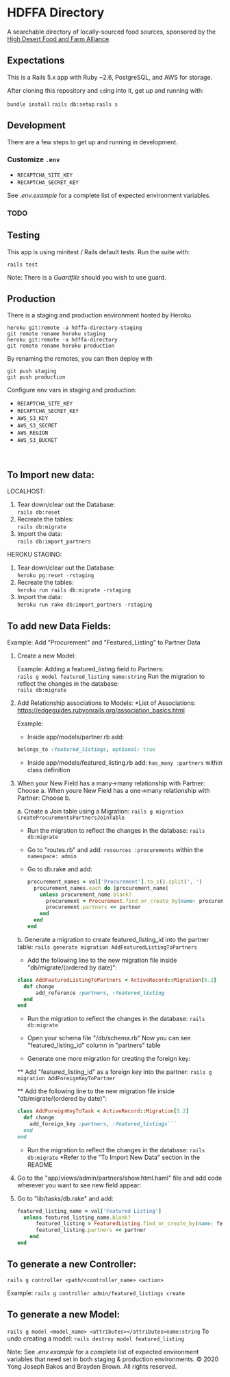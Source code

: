 # HDFFA Directory

A searchable directory of locally-sourced food sources, sponsored by the
[High Desert Food and Farm Alliance](https://www.hdffa.org).

## Expectations

This is a Rails 5.x app with Ruby \~2.6, PostgreSQL, and AWS for storage.

After cloning this repository and `cd`ing into it, get up and running with:

`bundle install`
`rails db:setup`
`rails s`

## Development

There are a few steps to get up and running in development.

### Customize `.env`

* `RECAPTCHA_SITE_KEY`
* `RECAPTCHA_SECRET_KEY`

See _.env.example_ for a complete list of expected environment variables.

### TODO

## Testing

This app is using minitest / Rails default tests. Run the suite with:

`rails test`

Note: There is a _Guardfile_ should you wish to use guard.

## Production

There is a staging and production environment hosted by Heroku.

```
heroku git:remote -a hdffa-directory-staging
git remote rename heroku staging
heroku git:remote -a hdffa-directory
git remote rename heroku production
```

By renaming the remotes, you can then deploy with

```
git push staging
git push production
```

Configure env vars in staging and production:

* `RECAPTCHA_SITE_KEY`
* `RECAPTCHA_SECRET_KEY`
* `AWS_S3_KEY`
* `AWS_S3_SECRET`
* `AWS_REGION`
* `AWS_S3_BUCKET`

<br>

## To Import new data:

LOCALHOST:
1. Tear down/clear out the Database:\
 `rails db:reset`
2. Recreate the tables:\
`rails db:migrate`
3. Import the data:\
`rails db:import_partners`

HEROKU STAGING:
1. Tear down/clear out the Database:\
`heroku pg:reset -rstaging`
2. Recreate the tables:\
`heroku run rails db:migrate -rstaging`
3. Import the data:\
`heroku run rake db:import_partners -rstaging`

## To add new Data Fields:
Example: 
Add "Procurement" and "Featured_Listing" to Partner Data 

1. Create a new Model: 

    Example: 
    Adding a featured_listing field to Partners:\
    `rails g model featured_listing name:string`
    Run the migration to reflect the changes in the database:\
    `rails db:migrate`

2. Add Relationship associations to Models:
*List of Associations: https://edgeguides.rubyonrails.org/association_basics.html

    Example: 
    * Inside app/models/partner.rb add: 
    ```ruby 
    belongs_to :featured_listings, optional: true
    ```

    * Inside app/models/featured_listing.rb add:
    `has_many :partners` within class definition

3. When your New Field has a many->many relationship with Partner: Choose a.
   When youre New Field has a one->many relationship with Partner: Choose b.

    a. Create a Join table using a Migration: 
    `rails g migration CreateProcurementsPartnersJoinTable`

      * Run the migration to reflect the changes in the database:
    `rails db:migrate`

      * Go to "routes.rb" and add: 
    `resources :procurements` within the `namespace: admin`

      * Go to db.rake and add:
        ```ruby
        procurement_names = val['Procurement'].to_s().split(', ')
          procurement_names.each do |procurement_name|
            unless procurement_name.blank?
              procurement = Procurement.find_or_create_by(name: procurement_name)
              procurement.partners << partner
            end
          end
        end 
        ```

    b. Generate a migration to create featured_listing_id into the partner table:
    ```rails generate migration AddFeaturedListingToPartners```

      * Add the following line to the new migration file inside "db/migrate/(ordered by date)":

      ```ruby
      class AddFeaturedListingToPartners < ActiveRecord::Migration[5.2]
        def change
            add_reference :partners, :featured_listing
        end
      end
      ```
      * Run the migration to reflect the changes in the database:
      ```rails db:migrate```

      * Open your schema file "/db/schema.rb" Now you can see "featured_listing_id" column in "partners" table

      * Generate one more migration for creating the foreign key:

      ** Add "featured_listing_id" as a foreign key into the partner:
      ```rails g migration AddForeignKeyToPartner```

      ** Add the following line to the new migration file inside "db/migrate/(ordered by date)":
      ```ruby
      class AddForeignKeyToTask < ActiveRecord::Migration[5.2]
        def change
          add_foreign_key :partners, :featured_listings```
        end
      end
      ```
      * Run the migration to reflect the changes in the database:
        ```rails db:migrate```
    *Refer to the "To Import New Data" section in the README

5. Go to the "app/views/admin/partners/show.html.haml" file and add code wherever you want to see new field   appear: 

6. Go to "lib/tasks/db.rake" and add:
    ```ruby
    featured_listing_name = val['Featured Listing']
      unless featured_listing_name.blank?
          featured_listing = FeaturedListing.find_or_create_by(name: featured_listing_name)
          featured_listing.partners << partner
        end
    end
    ```

## To generate a new Controller:
`rails g controller <path/<controller_name> <action>`

Example: 
`rails g controller admin/featured_listings create`


## To generate a new Model:
`rails g model <model_name> <attributes></attributes>name:string`
To undo  creating a model:
`rails destroy model featured_listing`

Note: See _.env.example_ for a complete list of expected environment
variables that need set in both staging & production environments.
&copy; 2020 Yong Joseph Bakos and Brayden Brown. All rights reserved.
